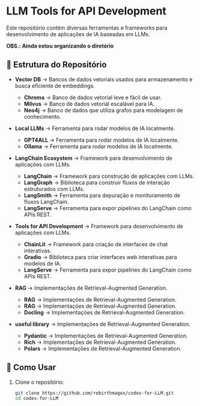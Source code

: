 # LLM Tools for API Development

Este repositório contém diversas ferramentas e frameworks para desenvolvimento de aplicações de IA baseadas em LLMs.

**OBS.: Ainda estou organizando o diretório**

## 📂 Estrutura do Repositório

- **Vector DB** → Bancos de dados vetoriais usados para armazenamento e busca eficiente de embeddings.  
  - **Chroma** → Banco de dados vetorial leve e fácil de usar.  
  - **Milvus** → Banco de dados vetorial escalável para IA.  
  - **Neo4j** → Banco de dados que utiliza grafos para modelagem de conhecimento. 

- **Local LLMs** → Ferramenta para rodar modelos de IA localmente.  
  - **GPT4ALL** → Ferramenta para rodar modelos de IA localmente.  
  - **Ollama** → Ferramenta para rodar modelos de IA localmente. 

- **LangChain Ecosystem** → Framework para desenvolvimento de aplicações com LLMs. 
  - **LangChain** → Framework para construção de aplicações com LLMs.
  - **LangGraph** → Biblioteca para construir fluxos de interação estruturados com LLMs.  
  - **LangSmith** → Ferramenta para depuração e monitoramento de fluxos LangChain.  
  - **LangServe** → Ferramenta para expor pipelines do LangChain como APIs REST.  
  
- **Tools for API Development** → Framework para desenvolvimento de aplicações com LLMs. 
  - **ChainLit** → Framework para criação de interfaces de chat interativas.  
  - **Gradio** → Biblioteca para criar interfaces web interativas para modelos de IA.  
  - **LangServe** → Ferramenta para expor pipelines do LangChain como APIs REST. 



- **RAG** → Implementações de Retrieval-Augmented Generation.  
  - **RAG** → Implementações de Retrieval-Augmented Generation.  
  - **RAG** → Implementações de Retrieval-Augmented Generation.  
  - **Docling** → Implementações de Retrieval-Augmented Generation.  

- **useful library** → Implementações de Retrieval-Augmented Generation.  
  - **Pydantic** → Implementações de Retrieval-Augmented Generation.  
  - **Rich** → Implementações de Retrieval-Augmented Generation.  
  - **Polars** → Implementações de Retrieval-Augmented Generation.  



## 🚀 Como Usar  

1. Clone o repositório:  
   ```bash
   git clone https://github.com/rebirthmagex/codes-for-LLM.git
   cd codes-for-LLM
